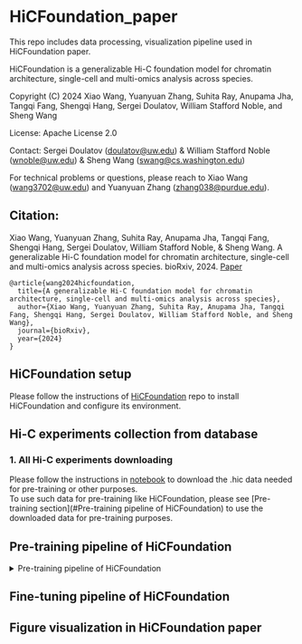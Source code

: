 # HiCFoundation_paper

This repo includes data processing, visualization pipeline used in HiCFoundation paper. 

HiCFoundation is a generalizable Hi-C foundation model for chromatin architecture, single-cell and multi-omics analysis across species.

Copyright (C) 2024 Xiao Wang, Yuanyuan Zhang, Suhita Ray, Anupama Jha, Tangqi Fang, Shengqi Hang, Sergei Doulatov, William Stafford Noble, and Sheng Wang

License: Apache License 2.0

Contact:  Sergei Doulatov (doulatov@uw.edu) & William Stafford Noble (wnoble@uw.edu) & Sheng Wang (swang@cs.washington.edu)

For technical problems or questions, please reach to Xiao Wang (wang3702@uw.edu) and Yuanyuan Zhang (zhang038@purdue.edu).

## Citation:
Xiao Wang, Yuanyuan Zhang, Suhita Ray, Anupama Jha, Tangqi Fang, Shengqi Hang, Sergei Doulatov, William Stafford Noble, & Sheng Wang. A generalizable Hi-C foundation model for chromatin architecture, single-cell and multi-omics analysis across species. bioRxiv, 2024. [Paper](https://www.biorxiv.org/content/10.1101/2024.12.16.628821)
<br>
```
@article{wang2024hicfoundation,   
  title={A generalizable Hi-C foundation model for chromatin architecture, single-cell and multi-omics analysis across species},   
  author={Xiao Wang, Yuanyuan Zhang, Suhita Ray, Anupama Jha, Tangqi Fang, Shengqi Hang, Sergei Doulatov, William Stafford Noble, and Sheng Wang},    
  journal={bioRxiv},    
  year={2024}    
}   
```

## HiCFoundation setup
Please follow the instructions of [HiCFoundation](https://github.com/Noble-Lab/HiCFoundation) repo to install HiCFoundation and configure its environment.


## Hi-C experiments collection from database
### 1. All Hi-C experiments downloading
Please follow the instructions in [notebook](notebooks/pretrain_data.ipynb) to download the .hic data needed for pre-training or other purposes. <br>
To use such data for pre-training like HiCFoundation, please see [Pre-training section](#Pre-training pipeline of HiCFoundation) to use the downloaded data for pre-training purposes.




## Pre-training pipeline of HiCFoundation

<details>
<summary>Pre-training pipeline of HiCFoundation</summary>

### 1. Convert different formats to pickle array file
We can support the Hi-C experiments recorded in the following format. Please use the following script under ``utils`` directory to convert them into .pkl file for further processing. 
- .hic file: Please use [hic2array.py](utils/hic2array.py) script to convert all cis, trans contact to .pkl file.
- .cool file: Please use [cool2array.py](utils/cool2array.py) script to convert all cis, trans contact to .pkl file.
- .pairs file: Please user [pairs2array.py](utils/pairs2array.py) script to convert all contact to .pkl file.

All the instructions in run is included in the script. You can simply run the following command to get instructions for each converting script:
```
python3 [script.py]
```
Then you can see detailed instructions in the command line. 

### 2. Generate submatrix from .pkl file
Please run the following command to generate submatrices from ,pkl file:
```
python3 scan_array.py --input_pkl_path [pkl_path] --input_row_size 448 \
    --input_col_size 448 --stride_row 224 --stride_col 224 \
    --output_dir [output_dir] --filter_threshold 0.01
```
- pkl_path: str, input pickle path
- output_dir: str, output directory
- filter_threshold: float, the threshold to filter out the submatrices with too many zeros. Here we filtered submatrices that did not have 1% entries have nonzero reads.

The suggested submatrices output of each pkl should be put under the ``output_dir/[hic_id]``, that can be easily processed by the pre-training framework in [HiCFoundation](https://github.com/Noble-Lab/HiCFoundation) repo.

### 3. Pre-training of HiCFoundation
After preparing the data, please follow the pre-training framework instructions on [HiCFoundation](https://github.com/Noble-Lab/HiCFoundation).  <br>
Then you can train HiCFoundation from scratch.


</details>

## Fine-tuning pipeline of HiCFoundation


## Figure visualization in HiCFoundation paper
